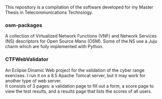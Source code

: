 
This repository is a compilation of the software developed for my Master Thesis in Telecommunications Technology.

### osm-packages

A collection of Virtualized Network Functions (VNF) and Network Services (NS) descriptors for Open Source Mano (OSM). Some of the NS use a Juju charm which are fully implemented with Python.

### CTFWebValidator

An Eclipse Dinamic Web project for the validation of the cyber range exercises. I run it on a 8.5 Apache Tomcat server, but it may work for another type of web server.  
It consists of 3 pages: a validation page to fill out a form, a score page to view the test results, and a results page that lists the scores of all users. 

